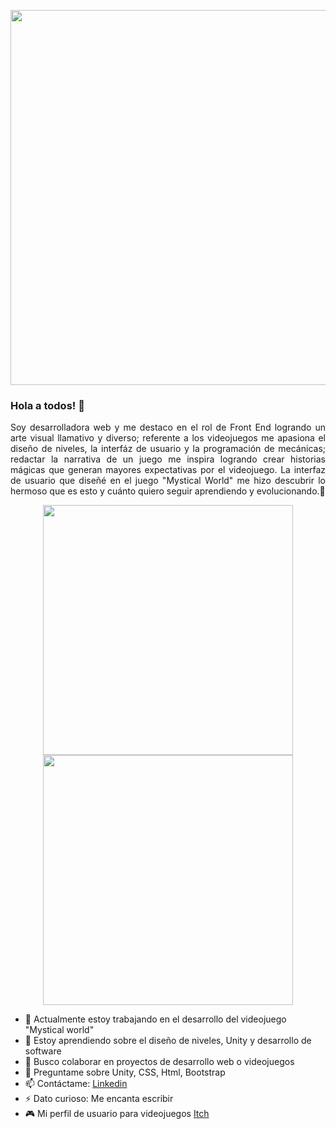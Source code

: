 <p align="center">
  <img src="https://user-images.githubusercontent.com/104279565/210019241-ebb826a2-7377-4480-a470-dc58bc951c89.gif" width=600> 
</p>

### Hola a todos! 👋
<p align="justify">Soy desarrolladora web y me destaco en el rol de Front End logrando un arte visual llamativo y diverso; referente a los videojuegos me apasiona el diseño de niveles, la interfáz de usuario y la programación de mecánicas; redactar la narrativa de un juego me inspira logrando crear historias mágicas que generan mayores expectativas por el videojuego. La interfaz de usuario que diseñé en el juego "Mystical World" me hizo descubrir lo hermoso que es esto y cuánto quiero seguir aprendiendo y evolucionando.🥰</p>

<p align="center"><img src="https://user-images.githubusercontent.com/104279565/216462391-37cc200e-7562-4ed5-9d5c-32aa3d15f4fd.png" width=400> <img src="https://user-images.githubusercontent.com/104279565/216462482-2c639f69-f6d7-4319-a6c6-64c74e4f97e6.png" width=400></p>




- 🔭 Actualmente estoy trabajando en el desarrollo del videojuego "Mystical world"
- 🌱 Estoy aprendiendo sobre el diseño de niveles, Unity y desarrollo de software
- 👯 Busco colaborar en proyectos de desarrollo web o videojuegos
- 💬 Preguntame sobre Unity, CSS, Html, Bootstrap
- 📫 Contáctame: [Linkedin<br>](https://www.linkedin.com/in/yuri-andrea-mej%C3%ADa-ram%C3%ADrez-34b88517a/)
- ⚡ Dato curioso: Me encanta escribir
- 🎮 Mi perfil de usuario para videojuegos [Itch<br>](https://andreamejia.itch.io/)

